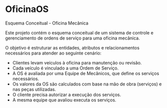 # OficinaOS
Esquema Conceitual - Oficina Mecânica

Este projeto contém o esquema conceitual de um sistema de controle e gerenciamento de ordens de serviço para uma oficina mecânica.

O objetivo é estruturar as entidades, atributos e relacionamentos necessários para atender ao seguinte cenário:

- Clientes levam veículos à oficina para manutenção ou revisão.  
- Cada veículo é vinculado a uma Ordem de Serviço.  
- A OS é avaliada por uma Equipe de Mecânicos, que define os serviços necessários.  
- Os valores da OS são calculados com base na mão de obra (serviços) e nas peças utilizadas.  
- O cliente precisa autorizar a execução dos serviços.  
- A mesma equipe que avaliou executa os serviços.  
